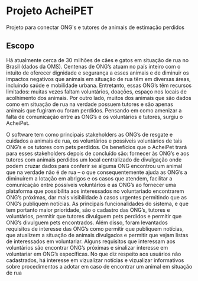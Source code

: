 # Projeto AcheiPET
Projeto para conectar ONG's e tutores de animais de estimação perdidos
## Escopo
<p>Há atualmente cerca de 30 milhões de cães e gatos em situação de rua no Brasil (dados da OMS). Centenas de ONG’s atuam no país inteiro com o intuito de oferecer dignidade e segurança a esses animais e de diminuir os impactos negativos que animais em situação de rua têm em diversas áreas, incluindo saúde e mobilidade urbana. Entretanto, essas ONG’s têm recursos limitados: muitas vezes faltam voluntários, doações, espaço nos locais de acolhimento dos animais. Por outro lado, muitos dos animais que são dados como em situação de rua na verdade possuem tutores e são apenas animais que fugiram ou foram perdidos. Pensando em como amenizar a falta de comunicação entre as ONG’s e os voluntários e tutores, surgiu o AcheiPet.</p>
<p>
O software tem como principais stakeholders as ONG’s de resgate e cuidados a animais de rua, os voluntários e possíveis voluntários de tais ONG’s e os tutores com pets perdidos. Os benefícios que o AcheiPet trará para esses stakeholders depois de concluído são: fornecer às ONG’s e aos tutores com animais perdidos um local centralizado de divulgação onde podem cruzar dados para conferir se alguma ONG encontrou um animal que na verdade não é de rua – o que consequentemente ajuda as ONG’s a diminuírem a lotação em abrigos e os casos que atendem, facilitar a comunicação entre possíveis voluntários e as ONG’s ao fornecer uma plataforma que possibilita aos interessados no voluntariado encontrarem ONG’s próximas, dar mais visibilidade à casos urgentes permitindo que as ONG’s publiquem notícias. As principais funcionalidades do sistema, e que tem portanto maior prioridade, são o cadastro das ONG’s, tutores e voluntários, permitir que tutores divulguem pets perdidos e permitir que ONG’s divulguem pets encontrados. Além disso, foram levantados requisitos de interesse das ONG’s como permitir que publiquem notícias, que atualizem a situação de animais divulgados e permitir que vejam listas de interessados em voluntariar. Alguns requisitos que interessam aos voluntários são encontrar ONG’s próximas e sinalizar interesse em voluntariar em ONG’s específicas. No que diz respeito aos usuários não cadastrados, há interesse em vizualizar notícias e vizualizar informativos sobre procedimentos a adotar em caso de encontrar um animal em situação de rua</p>